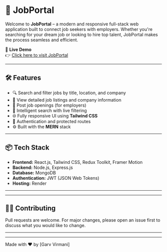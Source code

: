# 💼 JobPortal

Welcome to **JobPortal** – a modern and responsive full-stack web application built to connect job seekers with employers. Whether you're searching for your dream job or looking to hire top talent, JobPortal makes the process seamless and efficient.

🚀 **Live Demo**  
👉 [Click here to visit JobPortal](https://job-portal-jvnw.onrender.com/)

---

## 🛠️ Features

- 🔍 Search and filter jobs by title, location, and company
- 🏢 View detailed job listings and company information
- 🧾 Post job openings (for employers)
- 🧠 Intelligent search with live filtering
- 🌐 Fully responsive UI using **Tailwind CSS**
- 🔐 Authentication and protected routes
- ⚙️ Built with the **MERN** stack

---

## 📦 Tech Stack

- **Frontend:** React.js, Tailwind CSS, Redux Toolkit, Framer Motion
- **Backend:** Node.js, Express.js
- **Database:** MongoDB
- **Authentication:** JWT (JSON Web Tokens)
- **Hosting:** Render

---



---

## 🙋‍♂️ Contributing

Pull requests are welcome. For major changes, please open an issue first to discuss what you would like to change.

---


---

Made with ❤️ by [Garv Virmani]
